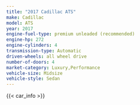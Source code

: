 ```yaml
---
title: "2017 Cadillac ATS"
make: Cadillac
model: ATS
year: 2017
engine-fuel-type: premium unleaded (recommended)
engine-hp: 272
engine-cylinders: 4
transmission-type: Automatic
driven-wheels: all wheel drive
number-of-doors: 4
market-category: Luxury,Performance
vehicle-size: Midsize
vehicle-style: Sedan
---
```


{{< car_info >}}
